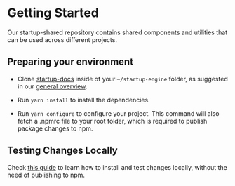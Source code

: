 # Getting Started

Our startup-shared repository contains shared components and utilities that can be used across different projects.

## Preparing your environment

- Clone [startup-docs](https://github.com/startup-bootstrap-engine/startup-docs) inside of your `~/startup-engine` folder, as suggested in our [general overview](../general-overview/getting-started.md).

- Run `yarn install` to install the dependencies.

- Run `yarn configure` to configure your project. This command will also fetch a .npmrc file to your root folder, which is required to publish package changes to npm.


## Testing Changes Locally

Check [this guide](../general-overview/local-packages.md) to learn how to install and test changes locally, without the need of publishing to npm.
